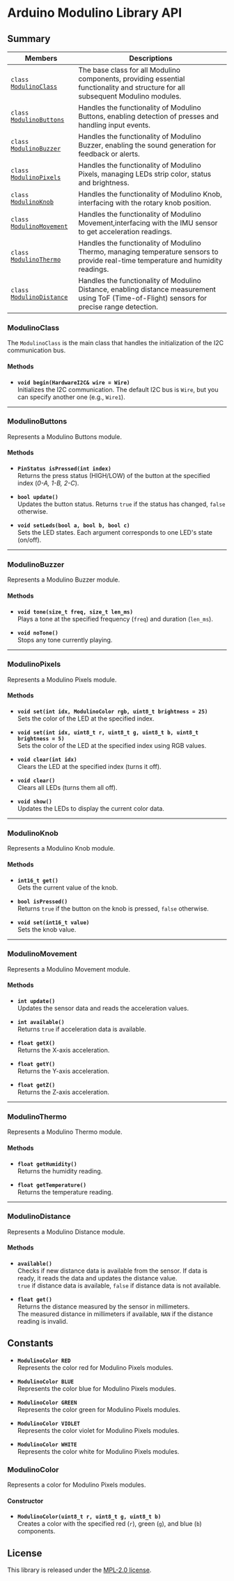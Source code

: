 # Arduino Modulino Library API

## Summary

 Members                                    | Descriptions
--------------------------------------------|------------------------------------------
| `class` [`ModulinoClass`](#modulinoclass) | The base class for all Modulino components, providing essential functionality and structure for all subsequent Modulino modules.                                  |
| `class` [`ModulinoButtons`](#modulinobuttons) | Handles the functionality of Modulino Buttons, enabling detection of presses and handling input events.                                                |
| `class` [`ModulinoBuzzer`](#modulinobuttons) |Handles the functionality of Modulino Buzzer, enabling the sound generation for feedback or alerts.                                                    |
| `class` [`ModulinoPixels`](#modulinopixels) | Handles the functionality of Modulino Pixels, managing LEDs strip color, status and brightness.                                          |
| `class` [`ModulinoKnob`](#modulinoknob) | Handles the functionality of Modulino Knob, interfacing with the rotary knob position.                                                     |
| `class` [`ModulinoMovement`](#modulinomovement) | Handles the functionality of Modulino Movement,interfacing with the IMU sensor to get acceleration readings. |
| `class` [`ModulinoThermo`](#modulinothermo) | Handles the functionality of Modulino Thermo, managing temperature sensors to provide real-time temperature and humidity readings.                                |
| `class` [`ModulinoDistance`](#modulinodistance) | Handles the functionality of Modulino Distance, enabling distance measurement using ToF (Time-of-Flight) sensors for precise range detection. |

### ModulinoClass

The `ModulinoClass` is the main class that handles the initialization of the I2C communication bus.

#### Methods

- **`void begin(HardwareI2C& wire = Wire)`**  
  Initializes the I2C communication. The default I2C bus is `Wire`, but you can specify another one (e.g., `Wire1`).

---

### ModulinoButtons

Represents a Modulino Buttons module.

#### Methods

- **`PinStatus isPressed(int index)`**  
  Returns the press status (HIGH/LOW) of the button at the specified index (_0-A, 1-B, 2-C_).

- **`bool update()`**  
  Updates the button status. Returns `true` if the status has changed, `false` otherwise.

- **`void setLeds(bool a, bool b, bool c)`**  
  Sets the LED states. Each argument corresponds to one LED's state (on/off).

---

### ModulinoBuzzer

Represents a Modulino Buzzer module.

#### Methods

- **`void tone(size_t freq, size_t len_ms)`**  
  Plays a tone at the specified frequency (`freq`) and duration (`len_ms`).

- **`void noTone()`**  
  Stops any tone currently playing.

---

### ModulinoPixels

Represents a Modulino Pixels module.

#### Methods

- **`void set(int idx, ModulinoColor rgb, uint8_t brightness = 25)`**  
  Sets the color of the LED at the specified index.

- **`void set(int idx, uint8_t r, uint8_t g, uint8_t b, uint8_t brightness = 5)`**  
  Sets the color of the LED at the specified index using RGB values.

- **`void clear(int idx)`**  
  Clears the LED at the specified index (turns it off).

- **`void clear()`**  
  Clears all LEDs (turns them all off).

- **`void show()`**  
  Updates the LEDs to display the current color data.

---

### ModulinoKnob

Represents a Modulino Knob module.

#### Methods

- **`int16_t get()`**  
  Gets the current value of the knob.

- **`bool isPressed()`**  
  Returns `true` if the button on the knob is pressed, `false` otherwise.

- **`void set(int16_t value)`**  
  Sets the knob value.

---

### ModulinoMovement

Represents a Modulino Movement module.

#### Methods

- **`int update()`**  
  Updates the sensor data and reads the acceleration values.

- **`int available()`**  
  Returns `true` if acceleration data is available.

- **`float getX()`**  
  Returns the X-axis acceleration.

- **`float getY()`**  
  Returns the Y-axis acceleration.

- **`float getZ()`**  
  Returns the Z-axis acceleration.

---

### ModulinoThermo

Represents a Modulino Thermo module.

#### Methods

- **`float getHumidity()`**  
  Returns the humidity reading.

- **`float getTemperature()`**  
  Returns the temperature reading.

---

### ModulinoDistance

Represents a Modulino Distance module.

#### Methods

- **`available()`**  
  Checks if new distance data is available from the sensor. If data is ready, it reads the data and updates the distance value.  
  `true` if distance data is available, `false` if distance data is not available.

- **`float get()`**  
  Returns the distance measured by the sensor in millimeters.  
  The measured distance in millimeters if available, `NAN` if the distance reading is invalid.

## Constants

- **`ModulinoColor RED`**  
  Represents the color red for Modulino Pixels modules.

- **`ModulinoColor BLUE`**  
  Represents the color blue for Modulino Pixels modules.

- **`ModulinoColor GREEN`**  
  Represents the color green for Modulino Pixels modules.

- **`ModulinoColor VIOLET`**  
  Represents the color violet for Modulino Pixels modules.

- **`ModulinoColor WHITE`**  
  Represents the color white for Modulino Pixels modules.

### ModulinoColor

Represents a color for Modulino Pixels modules.

#### Constructor

- **`ModulinoColor(uint8_t r, uint8_t g, uint8_t b)`**  
  Creates a color with the specified red (`r`), green (`g`), and blue (`b`) components.

## License

This library is released under the [MPL-2.0 license](../LICENSE).